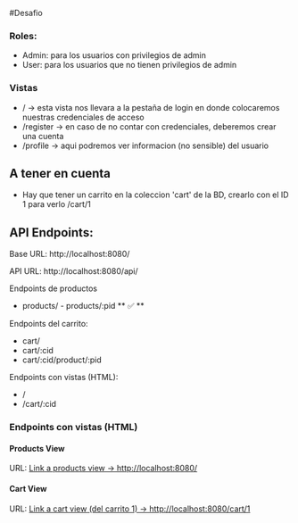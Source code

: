 #Desafio

### Roles:

  * Admin: para los usuarios con privilegios de admin
  * User: para los usuarios que no tienen privilegios de admin
  
### Vistas 

  * / -> esta vista nos llevara a la pestaña de login en donde colocaremos nuestras credenciales de acceso
  * /register -> en caso de no contar con credenciales, deberemos crear una cuenta
  * /profile -> aqui podremos ver informacion (no sensible) del usuario


## A tener en cuenta

  * Hay que tener un carrito en la coleccion 'cart' de la BD, crearlo con el ID 1 para verlo /cart/1


## API Endpoints:

Base URL: http://localhost:8080/

API URL: http://localhost:8080/api/

Endpoints de productos
  - products/   - products/:pid ** ✅ **
 
Endpoints del carrito:
  - cart/
  - cart/:cid 
  - cart/:cid/product/:pid

Endpoints con vistas (HTML):
  - /
  - /cart/:cid 

### Endpoints con vistas (HTML)

#### Products View 

URL: [Link a products view -> http://localhost:8080/](http://localhost:8080/)

#### Cart View 

URL: [Link a cart view (del carrito 1) -> http://localhost:8080/cart/1](http://localhost:8080/cart/1)
